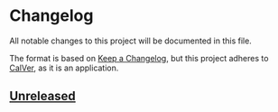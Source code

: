 # Changelog

All notable changes to this project will be documented in this file.

The format is based on [Keep a Changelog][keep-a-changelog],
but this project adheres to [CalVer][calver], as it is an application.

## [Unreleased][unreleased]

[calver]: https://calver.org/
[keep-a-changelog]: https://keepachangelog.com/en/1.1.0/
[unreleased]: https://github.com/PSDTools/app/tree/HEAD
